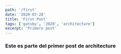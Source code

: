 ```yaml
---
path: '/first'
date: '2020-07-28'
title: 'First Post'
tags: ['gatsby', '2020', 'architecture']
excerpt: 'Primero post'
---
```


### Este es parte del primer post de architecture
